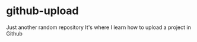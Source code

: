 # github-upload
Just another random repository
It's where I learn how to upload a project in Github

